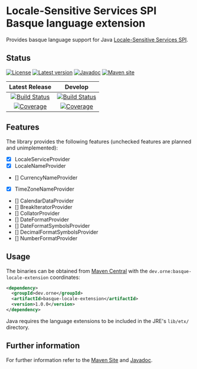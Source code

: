 # Locale-Sensitive Services SPI Basque language extension

Provides basque language support for Java [Locale-Sensitive Services SPI][java i18n spi].

## Status

[![License][status.license.badge]][status.license]
[![Latest version][status.maven.badge]][status.maven]
[![Javadoc][status.javadoc.badge]][javadoc]
[![Maven site][status.site.badge]][site]

| Latest Release | Develop |
| :------------: | :-------------: |
| [![Build Status][status.latest.ci.badge]][status.latest.ci] | [![Build Status][status.dev.ci.badge]][status.dev.ci] |
| [![Coverage][status.latest.cov.badge]][status.latest.cov] | [![Coverage][status.dev.cov.badge]][status.dev.cov] |

## Features

The library provides the following features (unchecked features are planned and
unimplemented):

- [X] LocaleServiceProvider
- [X] LocaleNameProvider
- [] CurrencyNameProvider
- [X] TimeZoneNameProvider
- [] CalendarDataProvider
- [] BreakIteratorProvider
- [] CollatorProvider
- [] DateFormatProvider
- [] DateFormatSymbolsProvider
- [] DecimalFormatSymbolsProvider
- [] NumberFormatProvider

## Usage

The binaries can be obtained from [Maven Central][status.maven] with the
`dev.orne:basque-locale-extension` coordinates:

```xml
<dependency>
  <groupId>dev.orne</groupId>
  <artifactId>basque-locale-extension</artifactId>
  <version>1.0.0</version>
</dependency>
```

Java requires the language extensions to be included in the JRE's
`lib/etx/` directory.

## Further information

For further information refer to the [Maven Site][site] and [Javadoc][javadoc].

[site]: https://orne-dev.github.io/java-i18n-eu/
[javadoc]: https://javadoc.io/doc/dev.orne/basque-locale-extension
[status.license]: http://www.gnu.org/licenses/gpl-3.0.txt
[status.license.badge]: https://img.shields.io/github/license/orne-dev/java-i18n-eu
[status.maven]: https://search.maven.org/artifact/dev.orne/basque-locale-extension
[status.maven.badge]: https://img.shields.io/maven-central/v/dev.orne/basque-locale-extension.svg?label=Maven%20Central
[status.javadoc.badge]: https://javadoc.io/badge2/dev.orne/basque-locale-extension/javadoc.svg
[status.site.badge]: https://img.shields.io/website?url=https%3A%2F%2Forne-dev.github.io%2Fjava-i18n-eu%2F
[status.latest.ci]: https://github.com/orne-dev/java-i18n-eu/actions/workflows/release.yml
[status.latest.ci.badge]: https://github.com/orne-dev/java-i18n-eu/actions/workflows/release.yml/badge.svg?branch=master
[status.latest.cov]: https://sonarcloud.io/dashboard?id=orne-dev_java-i18n-eu
[status.latest.cov.badge]: https://sonarcloud.io/api/project_badges/measure?project=orne-dev_java-i18n-eu&metric=coverage
[status.dev.ci]: https://github.com/orne-dev/java-i18n-eu/actions/workflows/build.yml
[status.dev.ci.badge]: https://github.com/orne-dev/java-i18n-eu/actions/workflows/build.yml/badge.svg?branch=develop
[status.dev.cov]: https://sonarcloud.io/dashboard?id=orne-dev_java-i18n-eu&branch=develop
[status.dev.cov.badge]: https://sonarcloud.io/api/project_badges/measure?project=orne-dev_java-i18n-eu&metric=coverage&branch=develop
[java i18n spi]: https://docs.oracle.com/javase/tutorial/i18n/locale/services.html
[kirolak eu]: https://code.google.com/archive/p/java-basque-locale/
